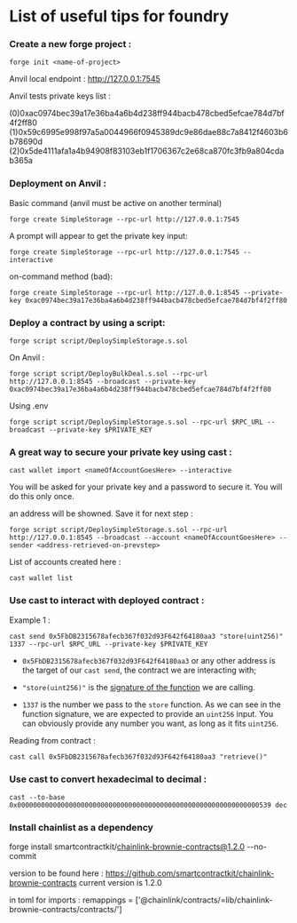 # List of useful tips for foundry


### Create a new forge project : 

```
forge init <name-of-project>
```


Anvil local endpoint : http://127.0.0.1:7545

Anvil tests private keys list : 

(0)0xac0974bec39a17e36ba4a6b4d238ff944bacb478cbed5efcae784d7bf4f2ff80
(1)0x59c6995e998f97a5a0044966f0945389dc9e86dae88c7a8412f4603b6b78690d
(2)0x5de4111afa1a4b94908f83103eb1f1706367c2e68ca870fc3fb9a804cdab365a

### Deployment on Anvil :

Basic command (anvil must be active on another terminal)

```
forge create SimpleStorage --rpc-url http://127.0.0.1:7545
```

A prompt will appear to get the private key input:

```
forge create SimpleStorage --rpc-url http://127.0.0.1:7545 --interactive
```

on-command method (bad):

```
forge create SimpleStorage --rpc-url http://127.0.0.1:8545 --private-key 0xac0974bec39a17e36ba4a6b4d238ff944bacb478cbed5efcae784d7bf4f2ff80
```

### Deploy a contract by using a script: 

```
forge script script/DeploySimpleStorage.s.sol
```

On Anvil : 

```
forge script script/DeployBulkDeal.s.sol --rpc-url http://127.0.0.1:8545 --broadcast --private-key 0xac0974bec39a17e36ba4a6b4d238ff944bacb478cbed5efcae784d7bf4f2ff80
```
Using .env

```
forge script script/DeploySimpleStorage.s.sol --rpc-url $RPC_URL --broadcast --private-key $PRIVATE_KEY
```

### A great way to secure your private key using cast : 

```
cast wallet import <nameOfAccountGoesHere> --interactive
```
You will be asked for your private key and a password to secure it. You will do this only once.

an address will be showned. Save it for next step : 

```
forge script script/DeploySimpleStorage.s.sol --rpc-url http://127.0.0.1:8545 --broadcast --account <nameOfAccountGoesHere> --sender <address-retrieved-on-prevstep>
```
List of accounts created here : 

```
cast wallet list
```

### Use cast to interact with deployed contract : 

Example 1 : 

```
cast send 0x5FbDB2315678afecb367f032d93F642f64180aa3 "store(uint256)" 1337 --rpc-url $RPC_URL --private-key $PRIVATE_KEY
```

* `0x5FbDB2315678afecb367f032d93F642f64180aa3` or any other address is the target of our `cast send`, the contract we are interacting with;

* `"store(uint256)"` is the [signature of the function](https://ethereum.stackexchange.com/questions/135205/what-is-a-function-signature-and-function-selector-in-solidity-and-evm-language) we are calling.

* `1337` is the number we pass to the `store` function. As we can see in the function signature, we are expected to provide an `uint256` input. You can obviously provide any number you want, as long as it fits `uint256`.



Reading from contract :

```
cast call 0x5FbDB2315678afecb367f032d93F642f64180aa3 "retrieve()"
```

### Use cast to convert hexadecimal to decimal :

```
cast --to-base 0x0000000000000000000000000000000000000000000000000000000000000539 dec
```

### Install chainlist as a dependency 

forge install smartcontractkit/chainlink-brownie-contracts@1.2.0 --no-commit

version to be found here : https://github.com/smartcontractkit/chainlink-brownie-contracts
current version is 1.2.0 


in toml for imports : 
remappings = ['@chainlink/contracts/=lib/chainlink-brownie-contracts/contracts/']